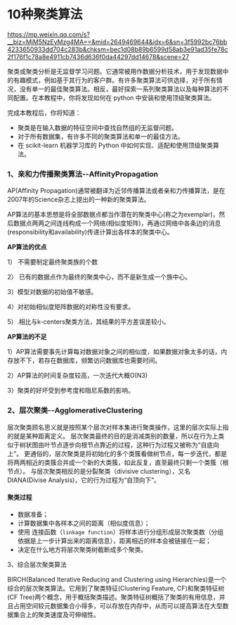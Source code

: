 # 10种聚类算法

https://mp.weixin.qq.com/s?__biz=MjM5NzEyMzg4MA==&mid=2649469644&idx=6&sn=3f5992bc76bb4233650933dd704c283b&chksm=bec1d08b89b6599d58ab3e91ad35fe78c2f176f1c78a8e4911cb7436d636f0da44297dd14678&scene=27

聚类或聚类分析是无监督学习问题。它通常被用作数据分析技术，用于发现数据中的有趣模式，例如基于其行为的客户群。有许多聚类算法可供选择，对于所有情况，没有单一的最佳聚类算法。相反，最好探索一系列聚类算法以及每种算法的不同配置。在本教程中，你将发现如何在 python 中安装和使用顶级聚类算法。

完成本教程后，你将知道：

- 聚类是在输入数据的特征空间中查找自然组的无监督问题。
- 对于所有数据集，有许多不同的聚类算法和单一的最佳方法。
- 在 scikit-learn 机器学习库的 Python 中如何实现、适配和使用顶级聚类算法。

### 1、亲和力传播聚类算法--AffinityPropagation

AP(Affinity Propagation)通常被翻译为近邻传播算法或者亲和力传播算法，是在2007年的Science杂志上提出的一种新的聚类算法。

AP算法的基本思想是将全部数据点都当作潜在的聚类中心(称之为exemplar)，然后数据点两两之间连线构成一个网络(相似度矩阵)，再通过网络中各条边的消息(responsibility和availability)传递计算出各样本的聚类中心。

**AP算法的优点**

  1） 不需要制定最终聚类族的个数 

  2） 已有的数据点作为最终的聚类中心，而不是新生成一个族中心。 

  3）模型对数据的初始值不敏感。 

  4）对初始相似度矩阵数据的对称性没有要求。 

  5）.相比与k-centers聚类方法，其结果的平方差误差较小。

**AP算法的不足**

  1）AP算法需要事先计算每对数据对象之间的相似度，如果数据对象太多的话，内存放不下，若存在数据库，频繁访问数据库也需要时间。

  2）AP算法的时间复杂度较高，一次迭代大概O(N3)

  3）聚类的好坏受到参考度和阻尼系数的影响。

### 2、层次聚类--AgglomerativeClustering

层次聚类顾名思义就是按照某个层次对样本集进行聚类操作，这里的层次实际上指的就是某种距离定义。
层次聚类最终的目的是消减类别的数量，所以在行为上类似于树状图由叶节点逐步向根节点靠近的过程，这种行为过程又被称为“自底向上”。
更通俗的，层次聚类是将初始化的多个类簇看做树节点，每一步迭代，都是将两两相近的类簇合并成一个新的大类簇，如此反复，直至最终只剩一个类簇（根节点）。
与层次聚类相反的是分裂聚类（divisive clustering），又名 DIANA(Divise Analysis)，它的行为过程为“自顶向下”。

#### 聚类过程

- 数据准备；
- 计算数据集中各样本之间的距离（相似度信息）；
- 使用 连接函数（`linkage function`）将样本进行分组形成层次聚类数（分组依据是上一步计算出来的距离信息），距离相近的样本会被链接在一起；
- 决定在什么地方将层次聚类树截断成多个聚类。



3、综合层次聚类算法

BIRCH(Balanced Iterative Reducing and Clustering using Hierarchies)是一个综合的层次聚类算法。它用到了聚类特征(Clustering Feature, CF)和聚类特征树(CF Tree)两个概念，用于概括聚类描述。聚类特征树概括了聚类的有用信息，并且占用空间较元数据集合小得多，可以存放在内存中，从而可以提高算法在大型数据集合上的聚类速度及可伸缩性。
